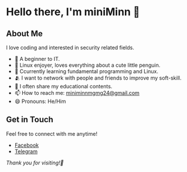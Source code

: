# Hello there, I'm miniMinn 👋

## About Me

I love coding and interested in security related fields.

- 🔰 A beginner to IT.
- 🐧 Linux enjoyer, loves everything about a cute little penguin.
- 🌱 Ccurrently learning fundamental programming and Linux.
- 🫂 I want to network with people and friends to improve my soft-skill.
- 📝 I often share my educational contents.
- 📫 How to reach me: miniminnmgmg24@gmail.com
- 😄 Pronouns: He/Him


## Get in Touch

Feel free to connect with me anytime!

- [Facebook](https://www.facebook.com/profile.php?id=100087719122627)
- [Telegram](t.me/@miniMinn24)


*Thank you for visiting!🌿*
